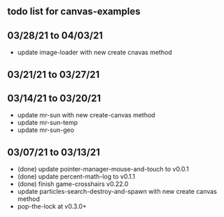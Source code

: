 ## todo list for canvas-examples

## 03/28/21 to 04/03/21
* update image-loader with new create cnavas method

## 03/21/21 to 03/27/21

## 03/14/21 to 03/20/21
* update mr-sun with new create-canvas method
* update mr-sun-temp
* update mr-sun-geo

## 03/07/21 to 03/13/21
* (done) update pointer-manager-mouse-and-touch to v0.0.1
* (done) update percent-math-log to v0.1.1
* (done) finish game-crosshairs v0.22.0
* update particles-search-destroy-and-spawn with new create canvas method
* pop-the-lock at v0.3.0+
